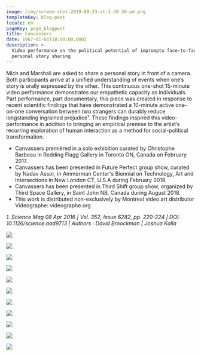 ```yaml
---
image: /img/screen-shot-2019-09-23-at-2.30.30-pm.png
templateKey: blog-post
locale: en
pageKey: page_blogpost
title: Canvassers
date: 1967-01-01T18:00:00.000Z
description: >-
  Video performance on the political potential of impromptu face-to-face
  personal story sharing
---
```

Mich and Marshall are asked to share a personal story in front of a camera. Both participants arrive at a unified understanding of events when one’s story is orally expressed by the other. This continuous one-shot 15-minute video performance demonstrates our empathetic capacity as individuals. Part performance, part documentary, this piece was created in response to recent scientific findings that have demonstrated a 10-minute active one-on-one conversation between two strangers can durably reduce longstanding ingrained prejudice¹. These findings inspired this video-performance in addition to bringing an empirical premise to the artist’s recurring exploration of human interaction as a method for social-political transformation.

* Canvassers premièred in a solo exhibition curated by Christophe Barbeau in Redding Flagg Gallery in Toronto ON, Canada on February 2017.
* Canvassers has been presented in Future Perfect group show, curated by Nadav Assor, in Ammerman Center's Biennial on Technology, Art and Intersections in New London CT, U.S.A during February 2018.
* Canvassers has been presented in Third Shift group show, organized by Third Space Gallery, in Saint John NB, Canada during August 2018.
* This work is distributed non-exclusively by Montreal video art distributor Videographe: videographe.org

_1. Science Mag 08 Apr 2016 | Vol. 352, Issue 6282, pp. 220-224 | DOI: 10.1126/science.aad9713 | Authors : David Broockman | Joshua Kalla_

![](/img/screen-shot-2019-09-23-at-2.30.21-pm.png)

![](/img/screen-shot-2019-09-23-at-2.29.36-pm.png)

![](/img/p1160830_1.png)

![](/img/p1160842.png)

![](/img/28071027_10213277257299500_7137824767098796485_o.jpg)

![](/img/p1150438.png)

![](/img/p1150462.png)

![](/img/canvassers_03.png)

![](/img/image_02_veronica_mockler.png)

![](/img/canvassers_04.png)

![](/img/canvassersretouche_21-copy.jpg)
